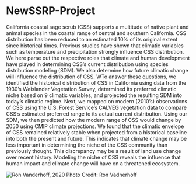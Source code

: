# NewSSRP-Project
California coastal sage scrub (CSS) supports a multitude of native plant and animal species in the coastal range of central and southern California. CSS distribution has been reduced to an estimated 10% of its original extent since historical times. Previous studies have shown that climatic variables such as temperature and precipitation strongly influence CSS distribution. We here parse out the respective roles that climate and human development have played in determining CSS’s current distribution using species distribution modeling (SDM). We also determine how future climatic change will influence the distribution of CSS. WTo answer these questions, we identified the historical distribution of CSS in California using data from the 1930’s Weislander Vegetation Survey, determined its preferred climatic niche based on 9 climatic variables, and projected the resulting SDM into today’s climatic regime. Next, we mapped on modern (2010’s) observations of CSS using the U.S. Forest Service’s CALVEG vegetation data to compare CSS’s estimated preferred range to its actual current distribution. Using our SDM, we then predicted how the modern range of CSS would change by 2050 using CMIP climate projections. We found that the climatic envelope of CSS  remained relatively stable when projected from a historical baseline into both the present and future. This indicates that climate change may be less important in determining the niche of the CSS community than previously thought. This discrepancy may be a result of land use change over recent history. Modeling the niche of CSS reveals the influence that human impact and climate change will have on a threatened ecosystem.


![Ron Vanderhoff, 2020](https://www.calflora.org/app/up/entry/141/42434.jpg)
Photo Credit: Ron Vadnerhoff
